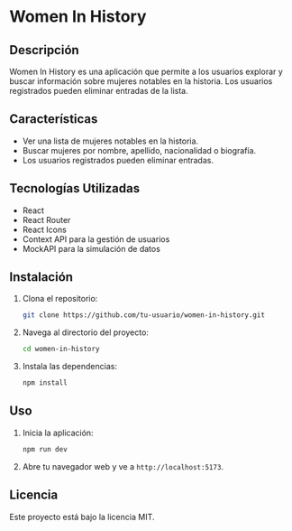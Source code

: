 
# Women In History

## Descripción

Women In History es una aplicación que permite a los usuarios explorar y buscar información sobre mujeres notables en la historia. Los usuarios registrados pueden eliminar entradas de la lista.

## Características

- Ver una lista de mujeres notables en la historia.
- Buscar mujeres por nombre, apellido, nacionalidad o biografía.
- Los usuarios registrados pueden eliminar entradas.

## Tecnologías Utilizadas

- React
- React Router
- React Icons
- Context API para la gestión de usuarios
- MockAPI para la simulación de datos

## Instalación

1. Clona el repositorio:
   ```bash
   git clone https://github.com/tu-usuario/women-in-history.git
   ```
2. Navega al directorio del proyecto:
   ```bash
   cd women-in-history
   ```
3. Instala las dependencias:
   ```bash
   npm install
   ```

## Uso

1. Inicia la aplicación:
   ```bash
   npm run dev
   ```
2. Abre tu navegador web y ve a `http://localhost:5173`.


## Licencia

Este proyecto está bajo la licencia MIT.

